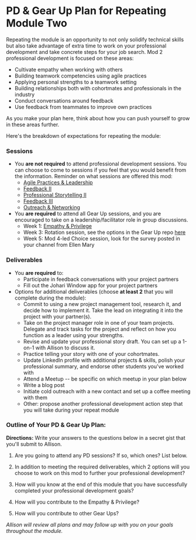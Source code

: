 # PD & Gear Up Plan for Repeating Module Two
Repeating the module is an opportunity to not only solidify technical skills but also take advantage of extra time to work on your professional development and take concrete steps for your job search. Mod 2 professional development is focused on these areas:

* Cultivate empathy when working with others
* Building teamwork competencies using agile practices
* Applying personal strengths to a teamwork setting
* Building relationships both with cohortmates and professionals in the industry
* Conduct conversations around feedback
* Use feedback from teammates to improve own practices

As you make your plan here, think about how you can push yourself to grow in these areas further.

Here's the breakdown of expectations for repeating the module:

### Sessions
* You **are not required** to attend professional development sessions. You can choose to come to sessions if you feel that you would benefit from the information. Reminder on what sessions are offered this mod:
    * [Agile Practices & Leadership](https://github.com/turingschool/career-development-curriculum/blob/master/module_two/agile_practices_and_leadership.md)
    * [Feedback II](https://github.com/turingschool/career-development-curriculum/blob/master/module_two/feedback_ii.md)
    * [Professional Storytelling II](https://github.com/turingschool/career-development-curriculum/blob/master/module_two/professional_storytelling_ii.md)
    * [Feedback III](https://github.com/turingschool/career-development-curriculum/blob/master/module_two/feedback_iii.md)
    * [Outreach & Networking](https://github.com/turingschool/career-development-curriculum/blob/master/module_two/outreach_and_networking.md)
* You **are required** to attend all Gear Up sessions, and you are encouraged to take on a leadership/facilitator role in group discussions.
    * Week 1: [Empathy & Privilege](https://github.com/turingschool/gear-up/blob/master/Mod2_Week1_Empathy_and_Privilege.markdown)
    * Week 3: Rotation session, see the options in the Gear Up repo [here](https://github.com/turingschool/gear-up)
    * Week 5: Mod 4-led Choice session, look for the survey posted in your channel from Ellen Mary
    
### Deliverables
* You **are required** to:
   * Participate in feedback conversations with your project partners
   * Fill out the Johari Window app for your project partners
* Options for additional deliverables (choose **at least 2** that you will complete during the module):
   * Commit to using a new project management tool, research it, and decide how to implement it. Take the lead on integrating it into the project with your partner(s).
   * Take on the project manager role in one of your team projects. Delegate and track tasks for the project and reflect on how you function as a leader using your strengths.
   * Revise and update your professional story draft. You can set up a 1-on-1 with Allison to discuss it.
   * Practice telling your story with one of your cohortmates.
   * Update LinkedIn profile with additional projects & skills, polish your professional summary, and endorse other students you've worked with
   * Attend a Meetup -- be specific on which meetup in your plan below
   * Write a blog post
   * Initiate cold outreach with a new contact and set up a coffee meeting with them
   * Other: propose another professional development action step that you will take during your repeat module

### Outline of Your PD & Gear Up Plan:
**Directions:** Write your answers to the questions below in a secret gist that you'll submit to Allison. 

1. Are you going to attend any PD sessions? If so, which ones? List below.

2. In addition to meeting the required deliverables, which 2 options will you choose to work on this mod to further your professional development?

3. How will you know at the end of this module that you have successfully completed your professional development goals?

4. How will you contribute to the Empathy & Privilege? 

5. How will you contribute to other Gear Ups?

*Allison will review all plans and may follow up with you on your goals throughout the module.* 

